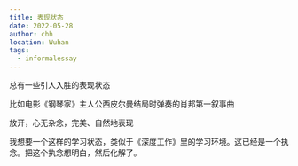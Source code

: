 ```yaml
---
title: 表现状态
date: 2022-05-28
author: chh
location: Wuhan
tags:
  - informalessay
---
```

总有一些引人入胜的表现状态

比如电影《钢琴家》主人公西皮尔曼结局时弹奏的肖邦第一叙事曲

放开，心无杂念，完美、自然地表现

我想要一个这样的学习状态，类似于《深度工作》里的学习环境。这已经是一个执念。把这个执念想明白，然后化解了。
